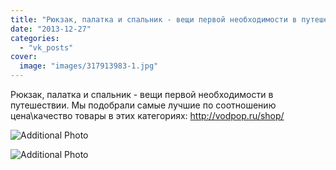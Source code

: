 ```yaml
---
title: "Рюкзак, палатка и спальник - вещи первой необходимости в путешествии. Мы подобрали самые лучшие по с..."
date: "2013-12-27"
categories: 
  - "vk_posts"
cover:
  image: "images/317913983-1.jpg"
---
```


Рюкзак, палатка и спальник - вещи первой необходимости в путешествии. Мы подобрали самые лучшие по соотношению цена\\качество товары в этих категориях: http://vodpop.ru/shop/

![Additional Photo](https://vodpop.ru/wp-content/uploads/2023/07/317913984-1.jpg)

![Additional Photo](https://vodpop.ru/wp-content/uploads/2023/07/317913985-1.jpg)
